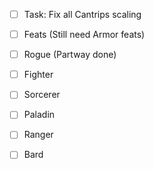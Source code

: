 - [ ] Task: Fix all Cantrips scaling
- [ ] Feats (Still need Armor feats)
- [ ] Rogue (Partway done)
- [ ] Fighter
- [ ] Sorcerer

- [ ] Paladin
- [ ] Ranger
- [ ] Bard